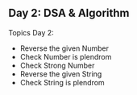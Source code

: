 
## Day 2: DSA & Algorithm

Topics Day 2:
- Reverse the given Number
- Check Number is plendrom
- Check Strong Number 
- Reverse the given String
- Check String is plendrom






